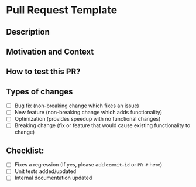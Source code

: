 
# Pull Request Template

## Description


## Motivation and Context


## How to test this PR?


## Types of changes

- [ ] Bug fix (non-breaking change which fixes an issue)
- [ ] New feature (non-breaking change which adds functionality)
- [ ] Optimization (provides speedup with no functional changes)
- [ ] Breaking change (fix or feature that would cause existing functionality to change)

## Checklist:

- [ ] Fixes a regression (If yes, please add `commit-id` or `PR #` here)
- [ ] Unit tests added/updated
- [ ] Internal documentation updated
